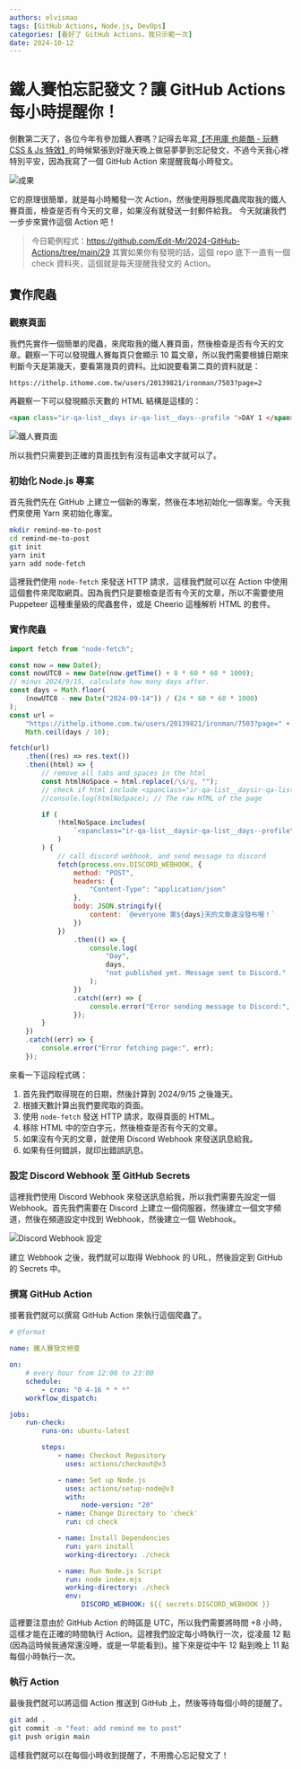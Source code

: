 ```yaml
---
authors: elvismao
tags: [GitHub Actions, Node.js, DevOps]
categories: [看好了 GitHub Actions，我只示範一次]
date: 2024-10-12
---
```


# 鐵人賽怕忘記發文？讓 GitHub Actions 每小時提醒你！

倒數第二天了，各位今年有參加鐵人賽嗎？記得去年寫[【不用庫 也能酷 - 玩轉 CSS & Js 特效】](https://ithelp.ithome.com.tw/users/20139821/ironman/6133)的時候緊張到好幾天晚上做惡夢夢到忘記發文，不過今天我心裡特別平安，因為我寫了一個 GitHub Action 來提醒我每小時發文。

![成果](remind.webp)

它的原理很簡單，就是每小時觸發一次 Action，然後使用靜態爬蟲爬取我的鐵人賽頁面，檢查是否有今天的文章，如果沒有就發送一封郵件給我。
今天就讓我們一步步來實作這個 Action 吧！

> 今日範例程式：<https://github.com/Edit-Mr/2024-GitHub-Actions/tree/main/29>
> 其實如果你有發現的話，這個 repo 底下一直有一個 check 資料夾，這個就是每天提醒我發文的 Action。

## 實作爬蟲

### 觀察頁面

我們先實作一個簡單的爬蟲，來爬取我的鐵人賽頁面，然後檢查是否有今天的文章。觀察一下可以發現鐵人賽每頁只會顯示 10 篇文章，所以我們需要根據日期來判斷今天是第幾天，要看第幾頁的資料。比如說要看第二頁的資料就是：

```plaintext
https://ithelp.ithome.com.tw/users/20139821/ironman/7503?page=2
```

再觀察一下可以發現顯示天數的 HTML 結構是這樣的：

```html
<span class="ir-qa-list__days ir-qa-list__days--profile ">DAY 1 </span>
```

![鐵人賽頁面](ithome.webp)

所以我們只需要到正確的頁面找到有沒有這串文字就可以了。

### 初始化 Node.js 專案

首先我們先在 GitHub 上建立一個新的專案，然後在本地初始化一個專案。今天我們來使用 Yarn 來初始化專案。

```bash
mkdir remind-me-to-post
cd remind-me-to-post
git init
yarn init
yarn add node-fetch
```

這裡我們使用 `node-fetch` 來發送 HTTP 請求，這樣我們就可以在 Action 中使用這個套件來爬取網頁。因為我們只是要檢查是否有今天的文章，所以不需要使用 Puppeteer 這種重量級的爬蟲套件，或是 Cheerio 這種解析 HTML 的套件。

### 實作爬蟲

```javascript
import fetch from "node-fetch";

const now = new Date();
const nowUTC8 = new Date(now.getTime() + 8 * 60 * 60 * 1000);
// minus 2024/9/15, calculate how many days after.
const days = Math.floor(
    (nowUTC8 - new Date("2024-09-14")) / (24 * 60 * 60 * 1000)
);
const url =
    "https://ithelp.ithome.com.tw/users/20139821/ironman/7503?page=" +
    Math.ceil(days / 10);

fetch(url)
    .then((res) => res.text())
    .then((html) => {
        // remove all tabs and spaces in the html
        const htmlNoSpace = html.replace(/\s/g, "");
        // check if html include <spanclass="ir-qa-list__daysir-qa-list__days--profile">DAY5</span>
        //console.log(htmlNoSpace); // The raw HTML of the page

        if (
            !htmlNoSpace.includes(
                `<spanclass="ir-qa-list__daysir-qa-list__days--profile">DAY${days}</span>`
            )
        ) {
            // call discord webhook, and send message to discord
            fetch(process.env.DISCORD_WEBHOOK, {
                method: "POST",
                headers: {
                    "Content-Type": "application/json"
                },
                body: JSON.stringify({
                    content: `@everyone 第${days}天的文章還沒發布喔！`
                })
            })
                .then(() => {
                    console.log(
                        "Day",
                        days,
                        "not published yet. Message sent to Discord."
                    );
                })
                .catch((err) => {
                    console.error("Error sending message to Discord:", err);
                });
        }
    })
    .catch((err) => {
        console.error("Error fetching page:", err);
    });
```

來看一下這段程式碼：

1. 首先我們取得現在的日期，然後計算到 2024/9/15 之後幾天。
2. 根據天數計算出我們要爬取的頁面。
3. 使用 `node-fetch` 發送 HTTP 請求，取得頁面的 HTML。
4. 移除 HTML 中的空白字元，然後檢查是否有今天的文章。
5. 如果沒有今天的文章，就使用 Discord Webhook 來發送訊息給我。
6. 如果有任何錯誤，就印出錯誤訊息。

### 設定 Discord Webhook 至 GitHub Secrets

這裡我們使用 Discord Webhook 來發送訊息給我，所以我們需要先設定一個 Webhook。首先我們需要在 Discord 上建立一個伺服器，然後建立一個文字頻道，然後在頻道設定中找到 Webhook，然後建立一個 Webhook。

![Discord Webhook 設定](discord.webp)

建立 Webhook 之後，我們就可以取得 Webhook 的 URL，然後設定到 GitHub 的 Secrets 中。

### 撰寫 GitHub Action

接著我們就可以撰寫 GitHub Action 來執行這個爬蟲了。

```yaml
# @format

name: 鐵人賽發文檢查

on:
    # every hour from 12:00 to 23:00
    schedule:
        - cron: "0 4-16 * * *"
    workflow_dispatch:

jobs:
    run-check:
        runs-on: ubuntu-latest

        steps:
            - name: Checkout Repository
              uses: actions/checkout@v3

            - name: Set up Node.js
              uses: actions/setup-node@v3
              with:
                  node-version: "20"
            - name: Change Directory to 'check'
              run: cd check

            - name: Install Dependencies
              run: yarn install
              working-directory: ./check

            - name: Run Node.js Script
              run: node index.mjs
              working-directory: ./check
              env:
                  DISCORD_WEBHOOK: ${{ secrets.DISCORD_WEBHOOK }}
```

這裡要注意由於 GitHub Action 的時區是 UTC，所以我們需要將時間 +8 小時，這樣才能在正確的時間執行 Action。這裡我們設定每小時執行一次，從凌晨 12 點 (因為這時候我通常還沒睡，或是一早能看到)。接下來是從中午 12 點到晚上 11 點每個小時執行一次。

### 執行 Action

最後我們就可以將這個 Action 推送到 GitHub 上，然後等待每個小時的提醒了。

```bash
git add .
git commit -m "feat: add remind me to post"
git push origin main
```

這樣我們就可以在每個小時收到提醒了，不用擔心忘記發文了！
